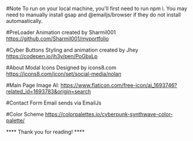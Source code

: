 #Note
    To run on your local machine, you'll first need to run npm i. You may need to manually install gsap and @emailjs/browser if they do not install automaatically.

#PreLoader
    Animation created by Sharmil001
    https://github.com/Sharmil001/myportfolio

#Cyber Buttons
    Styling and animation created by Jhey
    https://codepen.io/jh3y/pen/PoGbxLp

#About Modal Icons
    Designed by icons8.com
    https://icons8.com/icon/set/social-media/nolan

#Main Page Image
    AI: https://www.flaticon.com/free-icon/ai_1693746?related_id=1693783&origin=search

#Contact Form
    Email sends via EmailJs

#Color Scheme
    https://colorpalettes.io/cyberpunk-synthwave-color-palette/

**** Thank you for reading! ****
